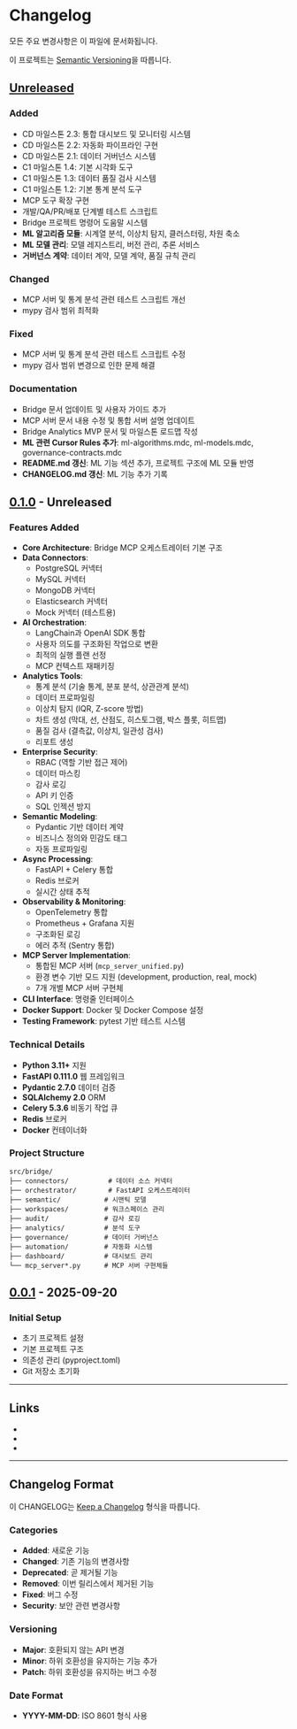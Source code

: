 # Changelog

모든 주요 변경사항은 이 파일에 문서화됩니다.

이 프로젝트는 [Semantic Versioning](https://semver.org/spec/v2.0.0.html)을 따릅니다.

## [Unreleased]

### Added

- CD 마일스톤 2.3: 통합 대시보드 및 모니터링 시스템
- CD 마일스톤 2.2: 자동화 파이프라인 구현
- CD 마일스톤 2.1: 데이터 거버넌스 시스템
- C1 마일스톤 1.4: 기본 시각화 도구
- C1 마일스톤 1.3: 데이터 품질 검사 시스템
- C1 마일스톤 1.2: 기본 통계 분석 도구
- MCP 도구 확장 구현
- 개발/QA/PR/배포 단계별 테스트 스크립트
- Bridge 프로젝트 명령어 도움말 시스템
- **ML 알고리즘 모듈**: 시계열 분석, 이상치 탐지, 클러스터링, 차원 축소
- **ML 모델 관리**: 모델 레지스트리, 버전 관리, 추론 서비스
- **거버넌스 계약**: 데이터 계약, 모델 계약, 품질 규칙 관리

### Changed

- MCP 서버 및 통계 분석 관련 테스트 스크립트 개선
- mypy 검사 범위 최적화

### Fixed

- MCP 서버 및 통계 분석 관련 테스트 스크립트 수정
- mypy 검사 범위 변경으로 인한 문제 해결

### Documentation

- Bridge 문서 업데이트 및 사용자 가이드 추가
- MCP 서버 문서 내용 수정 및 통합 서버 설명 업데이트
- Bridge Analytics MVP 문서 및 마일스톤 로드맵 작성
- **ML 관련 Cursor Rules 추가**: ml-algorithms.mdc, ml-models.mdc, governance-contracts.mdc
- **README.md 갱신**: ML 기능 섹션 추가, 프로젝트 구조에 ML 모듈 반영
- **CHANGELOG.md 갱신**: ML 기능 추가 기록

## [0.1.0] - Unreleased

### Features Added

- **Core Architecture**: Bridge MCP 오케스트레이터 기본 구조
- **Data Connectors**:
  - PostgreSQL 커넥터
  - MySQL 커넥터
  - MongoDB 커넥터
  - Elasticsearch 커넥터
  - Mock 커넥터 (테스트용)
- **AI Orchestration**:
  - LangChain과 OpenAI SDK 통합
  - 사용자 의도를 구조화된 작업으로 변환
  - 최적의 실행 플랜 선정
  - MCP 컨텍스트 재패키징
- **Analytics Tools**:
  - 통계 분석 (기술 통계, 분포 분석, 상관관계 분석)
  - 데이터 프로파일링
  - 이상치 탐지 (IQR, Z-score 방법)
  - 차트 생성 (막대, 선, 산점도, 히스토그램, 박스 플롯, 히트맵)
  - 품질 검사 (결측값, 이상치, 일관성 검사)
  - 리포트 생성
- **Enterprise Security**:
  - RBAC (역할 기반 접근 제어)
  - 데이터 마스킹
  - 감사 로깅
  - API 키 인증
  - SQL 인젝션 방지
- **Semantic Modeling**:
  - Pydantic 기반 데이터 계약
  - 비즈니스 정의와 민감도 태그
  - 자동 프로파일링
- **Async Processing**:
  - FastAPI + Celery 통합
  - Redis 브로커
  - 실시간 상태 추적
- **Observability & Monitoring**:
  - OpenTelemetry 통합
  - Prometheus + Grafana 지원
  - 구조화된 로깅
  - 에러 추적 (Sentry 통합)
- **MCP Server Implementation**:
  - 통합된 MCP 서버 (`mcp_server_unified.py`)
  - 환경 변수 기반 모드 지원 (development, production, real, mock)
  - 7개 개별 MCP 서버 구현체
- **CLI Interface**: 명령줄 인터페이스
- **Docker Support**: Docker 및 Docker Compose 설정
- **Testing Framework**: pytest 기반 테스트 시스템

### Technical Details

- **Python 3.11+** 지원
- **FastAPI 0.111.0** 웹 프레임워크
- **Pydantic 2.7.0** 데이터 검증
- **SQLAlchemy 2.0** ORM
- **Celery 5.3.6** 비동기 작업 큐
- **Redis** 브로커
- **Docker** 컨테이너화

### Project Structure

```text
src/bridge/
├── connectors/          # 데이터 소스 커넥터
├── orchestrator/        # FastAPI 오케스트레이터
├── semantic/           # 시맨틱 모델
├── workspaces/         # 워크스페이스 관리
├── audit/              # 감사 로깅
├── analytics/          # 분석 도구
├── governance/         # 데이터 거버넌스
├── automation/         # 자동화 시스템
├── dashboard/          # 대시보드 관리
└── mcp_server*.py      # MCP 서버 구현체들
```

## [0.0.1] - 2025-09-20

### Initial Setup

- 초기 프로젝트 설정
- 기본 프로젝트 구조
- 의존성 관리 (pyproject.toml)
- Git 저장소 초기화

---

## Links

- [Unreleased]: https://github.com/your-org/bridge/compare/v0.1.0...HEAD
- [0.1.0]: https://github.com/your-org/bridge/compare/v0.0.1...v0.1.0
- [0.0.1]: https://github.com/your-org/bridge/releases/tag/v0.0.1

---

## Changelog Format

이 CHANGELOG는 [Keep a Changelog](https://keepachangelog.com/ko/1.0.0/) 형식을 따릅니다.

### Categories

- **Added**: 새로운 기능
- **Changed**: 기존 기능의 변경사항
- **Deprecated**: 곧 제거될 기능
- **Removed**: 이번 릴리스에서 제거된 기능
- **Fixed**: 버그 수정
- **Security**: 보안 관련 변경사항

### Versioning

- **Major**: 호환되지 않는 API 변경
- **Minor**: 하위 호환성을 유지하는 기능 추가
- **Patch**: 하위 호환성을 유지하는 버그 수정

### Date Format

- **YYYY-MM-DD**: ISO 8601 형식 사용
